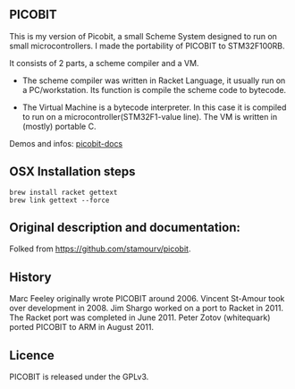 PICOBIT
------

This is my version of Picobit, a small Scheme System designed to run on small microcontrollers. I made the portability of PICOBIT to STM32F100RB.

It consists of 2 parts, a scheme compiler and a VM.

  * The scheme compiler was written in Racket Language, it usually run
  on a PC/workstation. Its function is compile the scheme code to
  bytecode.

  * The Virtual Machine is a bytecode interpreter. In this case it is
  compiled to run on a microcontroller(STM32F1-value line). The VM is
  written in (mostly) portable C.

  Demos and infos: [picobit-docs](http://medicina.tips/picobit/picobit.html)

OSX Installation steps
----------------------

    brew install racket gettext
    brew link gettext --force

Original description and documentation:
------

Folked from https://github.com/stamourv/picobit.

History
------

 Marc Feeley originally wrote PICOBIT around 2006.
 Vincent St-Amour took over development in 2008.
 Jim Shargo worked on a port to Racket in 2011.
 The Racket port was completed in June 2011.
 Peter Zotov (whitequark) ported PICOBIT to ARM in August 2011.

Licence
------

 PICOBIT is released under the GPLv3.
